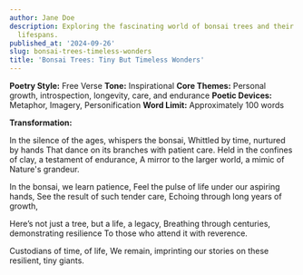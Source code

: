 ```yaml
---
author: Jane Doe
description: Exploring the fascinating world of bonsai trees and their incredible
  lifespans.
published_at: '2024-09-26'
slug: bonsai-trees-timeless-wonders
title: 'Bonsai Trees: Tiny But Timeless Wonders'
---
```


**Poetry Style:** Free Verse
**Tone:** Inspirational
**Core Themes:** Personal growth, introspection, longevity, care, and endurance
**Poetic Devices:** Metaphor, Imagery, Personification
**Word Limit:** Approximately 100 words

**Transformation:**

In the silence of the ages, whispers the bonsai,
Whittled by time, nurtured by hands
That dance on its branches with patient care.
Held in the confines of clay, a testament of endurance,
A mirror to the larger world, a mimic of Nature's grandeur.

In the bonsai, we learn patience,
Feel the pulse of life under our aspiring hands,
See the result of such tender care,
Echoing through long years of growth,

Here’s not just a tree, but a life, a legacy,
Breathing through centuries, demonstrating resilience
To those who attend it with reverence. 

Custodians of time, of life,
We remain, imprinting our stories on these resilient, tiny giants.